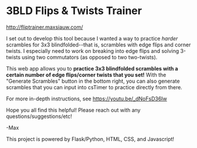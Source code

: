 # 3BLD Flips & Twists Trainer

http://fliptrainer.maxsiauw.com/

I set out to develop this tool because I wanted a way to practice *harder* scrambles for 3x3 blindfolded--that is, scrambles with edge flips and corner twists. I especially need to work on breaking into edge flips and solving 3-twists using two commutators (as opposed to two two-twists). 

This web app allows you to **practice 3x3 blindfolded scrambles with a certain number of edge flips/corner twists that you set!** With the "Generate Scrambles" button in the bottom right, you can also generate scrambles that you can input into csTimer to practice directly from there. 

For more in-depth instructions, see https://youtu.be/_dNoFsD36Iw

Hope you all find this helpful! Please reach out with any questions/suggestions/etc!

-Max

This project is powered by Flask/Python, HTML, CSS, and Javascript!

